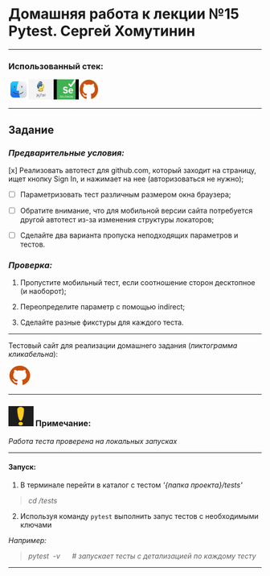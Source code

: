 # Домашняя работа к лекции №15 Pytest. Сергей Хомутинин
___

### Использованный стек:  
<img src="resources/macos.png" height="40" width="40" /><img src="resources/python.jpg" height="40" width="50" /><img src="resources/selenium.jpg" height="40" width="50" /><img src="resources/github.png" height="40" width="40" />
___

## Задание
### *Предварительные условия:*
 [x]  Реализовать автотест для github.com, который заходит на страницу, ищет кнопку Sign In, и нажимает на нее (авторизоваться не нужно);

-[ ]  Параметризовать тест различным размером окна браузера;

-[ ] Обратите внимание, что для мобильной версии сайта потребуется другой автотест из-за изменения структуры локаторов;

-[ ] Сделайте два варианта пропуска неподходящих параметров и тестов.


### *Проверка:*
1. Пропустите мобильный тест, если соотношение сторон десктопное (и наоборот);

2. Переопределите параметр с помощью indirect;

3. Сделайте разные фикстуры для каждого теста.

---
Тестовый сайт для реализации домашнего задания (*пиктограмма кликабельна*):

[   <img src="resources/github.png" height="40" width="45" />](https://github.com/)


___ 
### <img src="resources/exclamation_mark.png" height="40" width="50"/> Примечание:
*Работа теста проверена на локальных запусках*
___

#### Запуск:
1. В терминале перейти в каталог с тестом *'{папка проекта}/tests'*
> *cd /tests*
2. Используя команду `pytest` выполнить запус тестов с необходимыми ключами

*Например:*
> *pytest&nbsp;&nbsp;-v* &nbsp;&nbsp;&nbsp;&nbsp; *# запускает тесты с детализацией по каждому тесту* 
___

